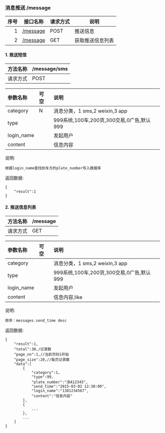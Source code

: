 ### 消息推送 /message

序号		|接口名称  |请求方式|说明
------:|--------|-------------------|------------------
1|[/message](#push)				|POST|推送信息
2|[/message](#list)				|GET |获取推送信息列表

#### 1. <label id="push">推送短信</label>

|方法名称|/message/sms|
|:----|:--------|
|请求方式|POST|

|参数名称|可空|说明|
|:------|:--------|:--------|
|category		|N	|消息分类，1 sms,2 weixin,3 app|
|type			|	|999系统,100车,200货,300交易,0广告,默认999|
|login_name		|	|发起用户|
|content		|	|信息内容|

说明:

	根据login_name查找到车方的plate_number写入数据库
	
返回数据:
>
	{
		"result":1
	}
	
#### 2. <label id="list">推送信息列表</label>

|方法名称|/message|
|:----|:--------|
|请求方式|GET|

|参数名称|可空|说明|
|:------|:--------|:--------|
|category		|	|消息分类，1 sms,2 weixin,3 app|
|type			|	|999系统,100车,200货,300交易,0广告,默认999|
|login_name		|	|发起用户|
|content		|	|信息内容,like|

说明:

	排序：messages.send_time desc

返回数据:
>
	{
		"result":1,
		"total":30,/记录数
		"page_no":1,//当前页码1开始
		"page_size":20,//每页记录数
		"data":[
			{
				"category":1,
				"type":99,
				"plate_number":"浙A12345",
				"send_time":"2015-03-02 12:30:00",
				"login_name":"1381234567",
				"content":"信息内容"
			},
			{
				...
			},
			...
		]
	}
